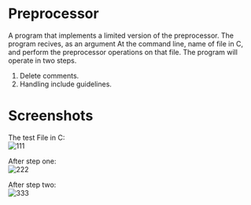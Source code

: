 # Preprocessor
A program that implements a limited version of the preprocessor. The program recives, as an argument At the command line, name of file in C, and perform the preprocessor operations on that file. The program will operate in two steps. 
1. Delete comments.
2. Handling include guidelines. 
  
# Screenshots
The test File in C:   
![111](https://user-images.githubusercontent.com/75572892/108602498-da5b8e80-73aa-11eb-84fc-28312fd3f6b1.png)

After step one:  
![222](https://user-images.githubusercontent.com/75572892/108602535-11ca3b00-73ab-11eb-9bd0-5c3978d2fa87.png)

After step two:   
![333](https://user-images.githubusercontent.com/75572892/108602557-2f97a000-73ab-11eb-9361-25a2ecc93f83.png)


